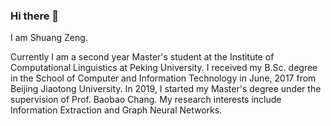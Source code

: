### Hi there 👋
I am Shuang Zeng. 

Currently I am a second year Master's student at the Institute of Computational Linguistics at Peking University. I received my B.Sc. degree in the School of Computer and Information Technology in June, 2017 from Beijing Jiaotong University. In 2019, I started my Master's degree under the supervision of Prof. Baobao Chang. My research interests include Information Extraction and Graph Neural Networks.

<!--
**DreamInvoker/DreamInvoker** is a ✨ _special_ ✨ repository because its `README.md` (this file) appears on your GitHub profile.

Here are some ideas to get you started:

- 🔭 I’m currently working on ...
- 🌱 I’m currently learning ...
- 👯 I’m looking to collaborate on ...
- 🤔 I’m looking for help with ...
- 💬 Ask me about ...
- 📫 How to reach me: ...
- 😄 Pronouns: ...
- ⚡ Fun fact: ...
-->
